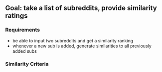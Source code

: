 ## Goal: take a list of subreddits, provide similarity ratings
### Requirements
- be able to input two subreddits and get a similarity ranking
- whenever a new sub is added, generate similarities to all previously added subs

### Similarity Criteria